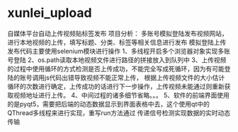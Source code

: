 # xunlei_upload
自媒体平台自动上传视频贴标签发布
项目分析：
  多账号模拟登陆发布视频网站，进行本地视频的上传，填写标题、分类、标签等相关信息进行发布
  模拟登陆上传发布代码主要使用selenium模块进行操作
  1、多线程开启多个浏览器对象实现多账号登陆
  2、os.path读取本地视频文件进行路径的拼接放入到队列中
  3、上传视频的过程中使用循环的方式检测是否上传成功，不能完全写成死循环，因为有可能登陆的账号调用js代码出错导致视频不能正常上传，
     根据上传视频文件的大小估计循环的次数进行确定，上传成功的话进行下一步操作，上传视频未能通过则重新获取视频地址进行上传。
  4、中间过程的诸多细节省略。。。
  5、软件的前端界面使用的是pyqt5，需要把后端的动态数据显示到界面表格中去，这个使用qt中的QThread多线程来进行实现，重写run方法通过
     传递信号检测实现数据的实时动态传输
     

  
